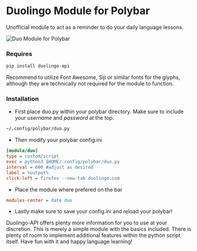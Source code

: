 # Duolingo Module for Polybar
Unofficial module to act as a reminder to do your daily language lessons.

![Duo Module for Polybar](https://cdn.imgchest.com/files/pyq9cpxkq42.png)

### Requires

```bash
pip install duolingo-api
```
Recommend to utilize Font Awesome, Siji or similar fonts for the glyphs, although they are technically not required for the module to function.

### Installation
- First place duo.py within your polybar directory. Make sure to include your _username_ and _password_ at the top.
```bash
~/.config/polybar/duo.py
```
- Then modify your polybar config.ini
```ini
[module/duo]
type = custom/script
exec = python3 $HOME/.config/polybar/duo.py
interval = 600 #adjust as desired
label = %output%
click-left = firefox --new-tab duolingo.com
```
- Place the module where prefered on the bar
```ini
modules-center = date duo
```
- Lastly make sure to save your config.ini and reload your polybar!

Duolingo-API offers plenty more information for you to use at your discretion. This is merely a simple module with the basics included. There is plenty of room to implement additional features within the python script itself. Have fun with it and happy language learning!

